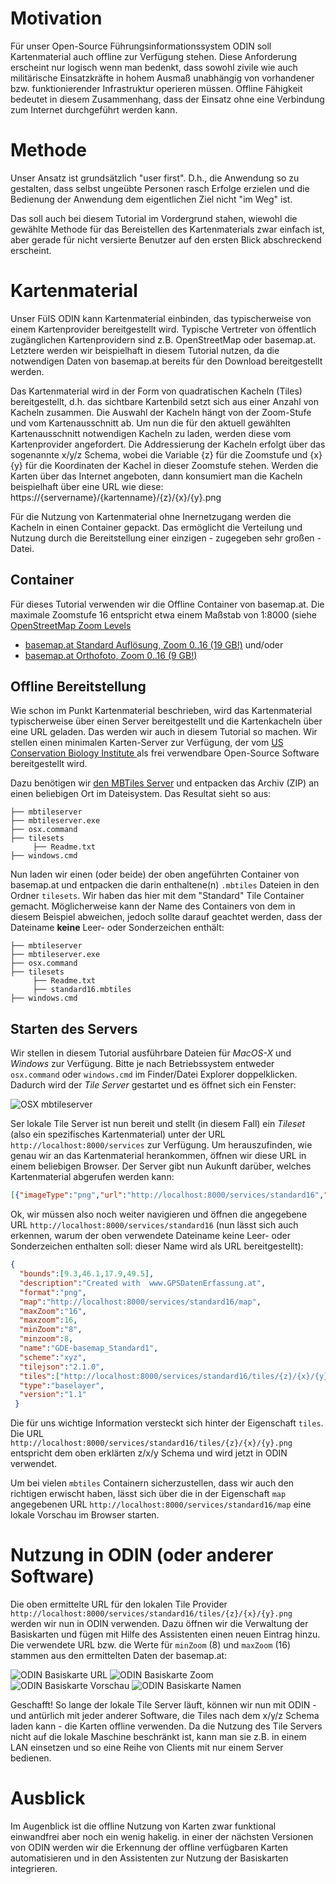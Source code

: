 # Motivation

Für unser Open-Source Führungsinformationssystem ODIN soll Kartenmaterial auch offline zur Verfügung stehen. Diese Anforderung erscheint nur logisch wenn man bedenkt, dass sowohl zivile wie auch militärische Einsatzkräfte in hohem Ausmaß unabhängig von vorhandener bzw. funktionierender Infrastruktur operieren müssen. Offline Fähigkeit bedeutet in diesem Zusammenhang, dass der Einsatz ohne eine Verbindung zum Internet durchgeführt werden kann.

# Methode

Unser Ansatz ist grundsätzlich "user first". D.h., die Anwendung so zu gestalten, dass selbst ungeübte Personen rasch Erfolge erzielen und die Bedienung der Anwendung dem eigentlichen Ziel nicht "im Weg" ist.

Das soll auch bei diesem Tutorial im Vordergrund stahen, wiewohl die gewählte Methode für das Bereistellen des Kartenmaterials zwar einfach ist, aber gerade für nicht versierte Benutzer auf den ersten Blick abschreckend erscheint.

# Kartenmaterial
Unser FüIS ODIN kann Kartenmaterial einbinden, das typischerweise von einem Kartenprovider bereitgestellt wird. Typische Vertreter von öffentlich zugänglichen Kartenprovidern sind z.B. OpenStreetMap oder basemap.at. Letztere werden wir beispielhaft in diesem Tutorial nutzen, da die notwendigen Daten von basemap.at bereits für den Download bereitgestellt werden.

Das Kartenmaterial wird in der Form von quadratischen Kacheln (Tiles) bereitgestellt, d.h. das sichtbare Kartenbild setzt sich aus einer Anzahl von Kacheln zusammen. Die Auswahl der Kacheln hängt von der Zoom-Stufe und vom Kartenausschnitt ab. Um nun die für den aktuell gewählten Kartenausschnitt notwendigen Kacheln zu laden, werden diese vom Kartenprovider angefordert. Die Addressierung der Kacheln erfolgt über das sogenannte x/y/z Schema, wobei die Variable {z}
 für die Zoomstufe und {x}{y} für die Koordinaten der Kachel in dieser Zoomstufe stehen. Werden die Karten über das Internet angeboten, dann konsumiert man die Kacheln beispielhaft über eine URL wie diese: https://{servername}/{kartenname}/{z}/{x}/{y}.png
 
Für die Nutzung von Kartenmaterial ohne Inernetzugang werden die Kacheln in einen Container gepackt. Das ermöglicht die Verteilung und Nutzung durch die Bereitstellung einer einzigen - zugegeben sehr großen - Datei.
 
## Container
Für dieses Tutorial verwenden wir die Offline Container von basemap.at. Die maximale Zoomstufe 16 entspricht etwa einem Maßstab von 1:8000 (siehe [OpenStreetMap Zoom Levels](https://wiki.openstreetmap.org/wiki/Zoom_levels)

* [basemap.at Standard Auflösung, Zoom 0..16 (19 GB!)](https://www.basemap.at/downloads/offline/bmap_standard_mbtiles_L00bisL16.zip)
und/oder
* [basemap.at Orthofoto, Zoom 0..16 (9 GB!)](https://www.basemap.at/downloads/offline/bmap_orthofoto_mbtiles_L00bisL16.zip)
 
 
## Offline Bereitstellung
Wie schon im Punkt Kartenmaterial beschrieben, wird das Kartenmaterial typischerweise über einen Server bereitgestellt und die Kartenkacheln über eine URL geladen. Das werden wir auch in diesem Tutorial so machen. Wir stellen einen minimalen Karten-Server zur Verfügung, der vom [US Conservation Biology Institute
](https://github.com/consbio/mbtileserver) als frei verwendbare Open-Source Software bereitgestellt wird.

Dazu benötigen wir [den MBTiles Server]() und entpacken das Archiv (ZIP) an einen beliebigen Ort im Dateisystem. Das Resultat sieht so aus:

```
├── mbtileserver
├── mbtileserver.exe
├── osx.command
├── tilesets
     ├── Readme.txt
├── windows.cmd
```

Nun laden wir einen (oder beide) der oben angeführten Container von basemap.at und entpacken die darin enthaltene(n) ```.mbtiles``` Dateien in den Ordner ```tilesets```. Wir haben das hier mit dem "Standard" Tile Container gemacht. Möglicherweise kann der Name des Containers von dem in diesem Beispiel abweichen, jedoch sollte darauf geachtet werden, dass der Dateiname __keine__ Leer- oder Sonderzeichen enthält:

```
├── mbtileserver
├── mbtileserver.exe
├── osx.command
├── tilesets
     ├── Readme.txt
     ├── standard16.mbtiles
├── windows.cmd
```

## Starten des Servers
Wir stellen in diesem Tutorial ausführbare Dateien für _MacOS-X_ und _Windows_ zur Verfügung. Bitte je nach Betriebssystem entweder ```osx.command``` oder ```windows.cmd``` im Finder/Datei Explorer doppelklicken. Dadurch wird der _Tile Server_ gestartet und es öffnet sich ein Fenster:

![OSX mbtileserver](offline-mbtiles-osx.png)

Ser lokale Tile Server ist nun bereit und stellt (in diesem Fall) ein _Tileset_ (also ein spezifisches Kartenmaterial) unter der URL ```http://localhost:8000/services``` zur Verfügung. Um herauszufinden, wie genau wir an das Kartenmaterial herankommen, öffnen wir diese URL in einem beliebigen Browser. Der Server gibt nun Aukunft darüber, welches Kartenmaterial abgerufen werden kann:

```json
[{"imageType":"png","url":"http://localhost:8000/services/standard16","name":"GDE-basemap_Standard1"}]
```

Ok, wir müssen also noch weiter navigieren und öffnen die angegebene URL ```http://localhost:8000/services/standard16``` (nun lässt sich auch erkennen, warum der oben verwendete Dateiname keine Leer- oder Sonderzeichen enthalten soll: dieser Name wird als URL bereitgestellt):
 
```json
{
  "bounds":[9.3,46.1,17.9,49.5],
  "description":"Created with  www.GPSDatenErfassung.at",
  "format":"png",
  "map":"http://localhost:8000/services/standard16/map",
  "maxZoom":"16",
  "maxzoom":16,
  "minZoom":"8",
  "minzoom":8,
  "name":"GDE-basemap_Standard1",
  "scheme":"xyz",
  "tilejson":"2.1.0",
  "tiles":["http://localhost:8000/services/standard16/tiles/{z}/{x}/{y}.png"],
  "type":"baselayer",
  "version":"1.1"
 }
```
 
Die für uns wichtige Information versteckt sich hinter der Eigenschaft ```tiles```. Die URL ```http://localhost:8000/services/standard16/tiles/{z}/{x}/{y}.png``` entspricht dem oben erklärten z/x/y Schema und wird jetzt in ODIN verwendet.

Um bei vielen ```mbtiles``` Containern sicherzustellen, dass wir auch den richtigen erwischt haben, lässt sich über die in der Eigenschaft ```map``` angegebenen URL ```http://localhost:8000/services/standard16/map``` eine lokale Vorschau im Browser starten.
 
# Nutzung in ODIN (oder anderer Software)
Die oben ermittelte URL für den lokalen Tile Provider ```http://localhost:8000/services/standard16/tiles/{z}/{x}/{y}.png``` werden wir nun in ODIN verwenden. Dazu öffnen wir die Verwaltung der Basiskarten und fügen mit Hilfe des Assistenten einen neuen Eintrag hinzu. Die verwendete URL bzw. die Werte für ```minZoom``` (8) und ```maxZoom``` (16) stammen aus den ermittelten Daten der basemap.at:

![ODIN Basiskarte URL](ODIN-Basiskarte-URL.png)
![ODIN Basiskarte Zoom](ODIN-Basiskarte-MinMax-Zoom.png)
![ODIN Basiskarte Vorschau](ODIN-Basiskarte-Vorschau.png)
![ODIN Basiskarte Namen](ODIN-Basiskarte-Namen.png)

Geschafft! So lange der lokale Tile Server läuft, können wir nun mit ODIN - und antürlich mit jeder anderer Software, die Tiles nach dem x/y/z Schema laden kann - die Karten offline verwenden. Da die Nutzung des Tile Servers nicht auf die lokale Maschine beschränkt ist, kann man sie z.B. in einem LAN einsetzen und so eine Reihe von Clients mit nur einem Server bedienen.

# Ausblick
Im Augenblick ist die offline Nutzung von Karten zwar funktional einwandfrei aber noch ein wenig hakelig. in einer der nächsten Versionen von ODIN werden wir die Erkennung der offline verfügbaren Karten automatisieren und in den Assistenten zur Nutzung der Basiskarten integrieren.
